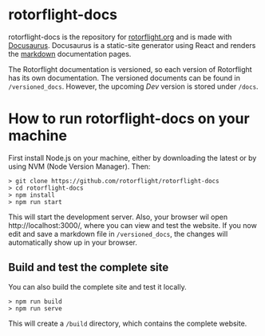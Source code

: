 # rotorflight-docs

rotorflight-docs is the repository for [rotorflight.org](https://www.rotorflight.org/) and is  made with [Docusaurus](https://docusaurus.io/). Docusaurus is a static-site generator using React and renders the [markdown](https://www.markdownguide.org/) documentation pages.

The Rotorflight documentation is versioned, so each version of Rotorflight has its own documentation. The versioned documents can be found in `/versioned_docs`. However, the upcoming *Dev* version is stored under `/docs`.

# How to run rotorflight-docs on your machine

First install Node.js on your machine, either by downloading the latest or by using NVM (Node Version Manager). Then:

```
> git clone https://github.com/rotorflight/rotorflight-docs
> cd rotorflight-docs
> npm install
> npm run start
```

This will start the development server. Also, your browser wil open http://localhost:3000/, where you can view and test the website. If you now edit and save a markdown file in `/versioned_docs`, the changes will automatically show up in your browser.

## Build and test the complete site

You can also build the complete site and test it locally.

```
> npm run build
> npm run serve
```

This will create a `/build` directory, which contains the complete website.
